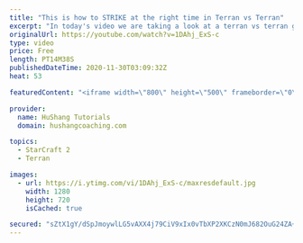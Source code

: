 ```yaml
---
title: "This is how to STRIKE at the right time in Terran vs Terran"
excerpt: "In today's video we are taking a look at a terran vs terran game I played that showcases some patience and how I like to calculate when it's the correct time to attack!  Coaching -------------------------------------------------------------------------- Website: https://www.hushangcoaching.com  Interested"
originalUrl: https://youtube.com/watch?v=1DAhj_ExS-c
type: video
price: Free
length: PT14M38S
publishedDateTime: 2020-11-30T03:09:32Z
heat: 53

featuredContent: "<iframe width=\"800\" height=\"500\" frameborder=\"0\" src=\"https://www.youtube.com/embed/1DAhj_ExS-c\" allow=\"accelerometer; autoplay; encrypted-media; gyroscope; picture-in-picture\" allowfullscreen></iframe>"

provider:
  name: HuShang Tutorials
  domain: hushangcoaching.com

topics:
  - StarCraft 2
  - Terran

images:
  - url: https://i.ytimg.com/vi/1DAhj_ExS-c/maxresdefault.jpg
    width: 1280
    height: 720
    isCached: true

secured: "sZtX1gY/dSpJmoywlLG5vAXX4j79CiV9xIx0vTbXP2XKCzN0mJ682OuG24ZA+yzE73pHW9kwknS8rC5sowSXb3yE/yH5CTJ3ETkHLzWfmAhu8uU6gzP0sViyfuhueQw1KZCc6FzIVwCz46iG4O3vZ3bYDEK4droDfrhlH51XRENAzT0e1hKDlYZHzLlbEbiy8C/luGfGVbPyWrOeNqGYv/i1mY7OmbJK8PRxUH1wQ0t7QWQkIvP9ECnEKlAvVJ03QRJxlp4F2pIVM899HcaRP9BNYaQFi2VZkBSyGo+Db6rLX40p454VQolKiBpE5awoKDtbH1GRDPXCD7OcsMOoBCbHrxEkZ4bEm1Nq72J5CGxZytPNotxF+CxFtRv3NXCPgQu04WylaokIzEC4zDFoto7EVq6TgTfDxEC7a2VpmJw=;m+rVCC5ceF/vOSbTKeQVLw=="
---
```


